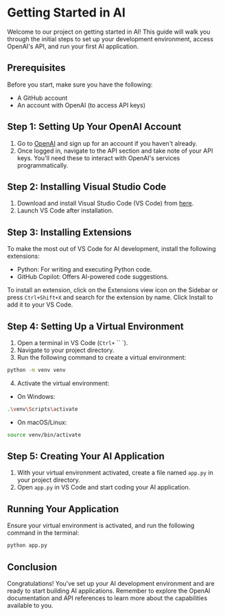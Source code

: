 # Getting Started in AI

Welcome to our project on getting started in AI! This guide will walk you through the initial steps to set up your development environment, access OpenAI's API, and run your first AI application.

## Prerequisites

Before you start, make sure you have the following:

- A GitHub account
- An account with OpenAI (to access API keys)

## Step 1: Setting Up Your OpenAI Account

1. Go to [OpenAI](https://openai.com/) and sign up for an account if you haven't already.
2. Once logged in, navigate to the API section and take note of your API keys. You'll need these to interact with OpenAI's services programmatically.

## Step 2: Installing Visual Studio Code

1. Download and install Visual Studio Code (VS Code) from [here](https://code.visualstudio.com/).
2. Launch VS Code after installation.

## Step 3: Installing Extensions

To make the most out of VS Code for AI development, install the following extensions:

- Python: For writing and executing Python code.
- GitHub Copilot: Offers AI-powered code suggestions.

To install an extension, click on the Extensions view icon on the Sidebar or press `Ctrl+Shift+X` and search for the extension by name. Click Install to add it to your VS Code.

## Step 4: Setting Up a Virtual Environment

1. Open a terminal in VS Code (`Ctrl+` `` `).
2. Navigate to your project directory.
3. Run the following command to create a virtual environment:

```bash
python -m venv venv
```

4. Activate the virtual environment:

- On Windows:

```bash
.\venv\Scripts\activate
```

- On macOS/Linux:

```bash
source venv/bin/activate
```

## Step 5: Creating Your AI Application

1. With your virtual environment activated, create a file named `app.py` in your project directory.
2. Open `app.py` in VS Code and start coding your AI application.

## Running Your Application

Ensure your virtual environment is activated, and run the following command in the terminal:

```bash
python app.py
```

## Conclusion

Congratulations! You've set up your AI development environment and are ready to start building AI applications. Remember to explore the OpenAI documentation and API references to learn more about the capabilities available to you.